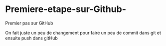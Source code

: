 # Premiere-etape-sur-Github-
Premier pas sur GitHub 

On fait juste un peu de changement pour faire un peu de commit dans git et ensuite push dans gitHub
